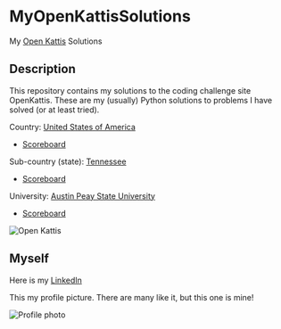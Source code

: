 # MyOpenKattisSolutions
My [Open Kattis](https://open.kattis.com/) Solutions

## Description

This repository contains my solutions to the coding challenge site OpenKattis. These are my (usually) Python solutions to problems I have solved (or at least tried).

Country: [United States of America](https://i.kym-cdn.com/entries/icons/original/000/011/859/murica.jpg)

* [Scoreboard](https://open.kattis.com/countries/USA)

Sub-country (state): [Tennessee](https://www.google.com/url?sa=i&rct=j&q=&esrc=s&source=images&cd=&cad=rja&uact=8&ved=2ahUKEwjYl_GtraDdAhVLmK0KHYl0CewQjRx6BAgBEAU&url=https%3A%2F%2Fstatesymbolsusa.org%2Fsymbol-official-item%2Ftennessee%2Fstate-song%2Ftennessee-0&psig=AOvVaw0DxmkIMr4zNvOdN44bHeKQ&ust=1536116313927379)

* [Scoreboard](https://open.kattis.com/countries/USA/TN)

University: [Austin Peay State University](https://www.apsu.edu/)

* [Scoreboard](https://open.kattis.com/universities/apsu.edu)

![Open Kattis](https://open.kattis.com/images/kattis/judge.png?7f7dbf)

## Myself

Here is my [LinkedIn](https://www.linkedin.com/in/harrison-welch-1361aa128/)


This my profile picture. There are many like it, but this one is mine!

![Profile photo](https://avatars0.githubusercontent.com/u/24420666?s=400&u=2937ab47a3fdce03a1d869e0da3f789fd9ab45ba&v=4)
